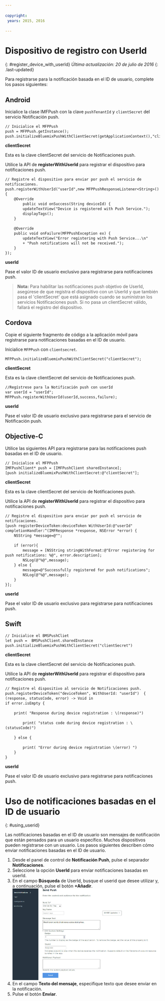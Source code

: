 ```yaml
---

copyright:
 years: 2015, 2016

---
```



# Dispositivo de registro con UserId
{: #register_device_with_userId}
*Última actualización: 20 de julio de 2016*
{: .last-updated}

Para registrarse para la notificación basada en el ID de usuario, complete los pasos siguientes:

## Android
 
Inicialice la clase IMFPush con la clave `pushTenantId` y `clientSecret` del servicio Notificación push.

```
// Inicialice el MFPPush
push = MFPPush.getInstance();
push.initializeBluemixPushWithClientSecret(getApplicationContext(),"clientSecret");
```

**clientSecret** 

Esta es la clave clientSecret del servicio de Notificaciones push.


Utilice la API de **registerWithUserId** para registrar el dispositivo para notificaciones push.

```
// Registre el dispositivo para enviar por push el servicio de notificaciones.
push.registerWithUserId("userId",new MFPPushResponseListener<String>() {
    @Override
	    public void onSuccess(String deviceId) {
        updateTextView("Device is registered with Push Service.");
        displayTags();
    }

    @Override
    public void onFailure(MFPPushException ex) {
        updateTextView("Error registering with Push Service...\n"
        + "Push notifications will not be received.");
    }
});
```

**userId** 

Pase el valor ID de usuario exclusivo para registrarse para notificaciones push.

>**Nota:** Para habilitar las notificaciones push objetivo de UserId, asegúrese de que registra el dispositivo con un UserId y que también pasa el 'clientSecret' que está asignado cuando se suministran los servicios Notificaciones push. Si no pasa un clientSecret válido, fallará el registro del dispositivo.


## Cordova

Copie el siguiente fragmento de código a la aplicación móvil para registrarse para notificaciones basadas en el ID de usuario.

Inicialice `MFPPush` con `clientsecret`. 

```
MFPPush.initializeBluemixPushWithClientSecret("clientSecret");
```

**clientSecret** 

Esta es la clave clientSecret del servicio de Notificaciones push.

```
//Regístrese para la Notificación push con userId
var userId = "userId";
MFPPush.registerWithUserId(userId,success,failure);
```
**userId** 

Pase el valor ID de usuario exclusivo para registrarse para el servicio de Notificación push.


## Objective-C


Utilice las siguientes API para registrarse para las notificaciones push basadas en el ID de usuario.


```
// Inicialice el MFPPush
IMFPushClient* push = [IMFPushClient sharedInstance];
[push initializeBluemixPushWithClientSecret:@"clientSecret"];
```

**clientSecret** 

Esta es la clave clientSecret del servicio de Notificaciones push.


Utilice la API de **registerWithUserId** para registrar el dispositivo para notificaciones push.


```
// Registre el dispositivo para enviar por push el servicio de notificaciones.
[push registerDeviceToken:deviceToken WithUserId:@"userId" completionHandler:^(IMFResponse *response, NSError *error) {
    NSString *message=@"";
    
	if (error){
        message = [NSString stringWithFormat:@"Error registering for push notifications: %@", error.description];
        NSLog(@"%@",message);
    } else {
        message=@"Successfully registered for push notifications";
        NSLog(@"%@",message);
    }
}];
```


**userId** 

Pase el valor ID de usuario exclusivo para registrarse para notificaciones push.

## Swift

```
// Inicialice el BMSPushCliet
let push =  BMSPushClient.sharedInstance
push.initializeBluemixPushWithClientSecret("clientSecret")
```

**clientSecret** 

Esta es la clave clientSecret del servicio de Notificaciones push.

Utilice la API de **registerWithUserId** para registrar el dispositivo para notificaciones push.

```
// Registre el dispositivo al servicio de Notificaciones push.
push.registerDeviceToken("deviceToken", WithUserId: "userId")  { (response, statusCode, error) -> Void in
if error.isEmpty {

    print( "Response during device registration : \(response)")

        print( "status code during device registration : \(statusCode)")

    } else {

        print( "Error during device registration \(error) ")
    }
}
```

**userId** 

Pase el valor ID de usuario exclusivo para registrarse para notificaciones push.


# Uso de notificaciones basadas en el ID de usuario
{: #using_userid}


Las notificaciones basadas en el ID de usuario son mensajes de notificación que están pensados para un usuario específico. Muchos dispositivos pueden registrarse con un usuario. Los pasos siguientes describen cómo enviar notificaciones basadas en el ID de usuario. 

1. Desde el panel de control de **Notificación Push**, pulse el separador
      **Notificaciones**.
1. Seleccione la opción **UserId** para enviar notificaciones basadas en userId.
1. En el campo **Búsqueda** de UserId, busque el userid que desee utilizar y, a continuación, pulse el botón **+Añadir**.![Pantalla de notificaciones](images/tag_notification.jpg)
1. En el campo **Texto del mensaje**, especifique texto que desee enviar en la notificación.
1. Pulse el botón **Enviar**.
